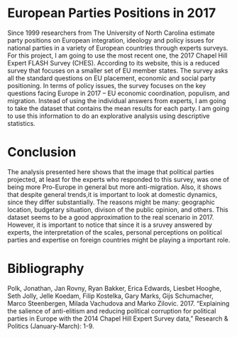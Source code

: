 # European Parties Positions in 2017

Since 1999 researchers from The University of North Carolina estimate party positions on European integration, ideology and policy issues for national parties in a variety of European countries through experts surveys. For this project, I am going to use the most recent one, the 2017 Chapel Hill Expert FLASH Survey (CHES). According to its website, this is a reduced survey that focuses on a smaller set of EU member states. The survey asks all the standard questions on EU placement, economic and social party positioning. In terms of policy issues, the survey focuses on the key questions facing Europe in 2017 – EU economic coordination, populism, and migration. Instead of using the individual answers from experts, I am going to take the dataset that contains the mean results for each party. I am going to use this information to do an explorative analysis using descriptive statistics. 

# Conclusion
The analysis presented here shows that the image that political parties projected, at least for the experts who responded to this survey, was one of being more Pro-Europe in general but more anti-migration. Also, it shows that despite general trends,it is important to look at domestic dynamics, since they differ substantially. The reasons might be many: geographic location, budgetary situation, divison of the public opinion, and others. This dataset seems to be a good approximation to the real scenario in 2017. However, it is important to notice that since it is a sruvey answered by experts, the interpretation of the scales, personal perceptions on political parties and expertise on foreign countries might be playing a important role.

# Bibliography
Polk, Jonathan, Jan Rovny, Ryan Bakker, Erica Edwards, Liesbet Hooghe, Seth Jolly, Jelle Koedam, Filip Kostelka, Gary Marks, Gijs Schumacher, Marco Steenbergen, Milada Vachudova and Marko Zilovic. 2017. “Explaining the salience of anti-elitism and reducing political corruption for political parties in Europe with the 2014 Chapel Hill Expert Survey data,” Research & Politics (January-March): 1-9.
